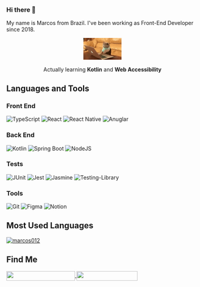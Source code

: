 ### Hi there 👋

My name is Marcos from Brazil. I've been working as Front-End Developer since 2018.

<div align="center">

<img src="./cat-typing.gif" width="100px">

Actually learning **Kotlin** and **Web Accessibility**
<br>
</div>


## Languages and Tools

### Front End
![TypeScript](https://img.shields.io/badge/typescript-%23007ACC.svg?style=for-the-badge&logo=typescript&logoColor=white)
![React](https://img.shields.io/badge/react-%2320232a.svg?style=for-the-badge&logo=react&logoColor=%2361DAFB)
![React Native](https://img.shields.io/badge/react_native-%23563D7C.svg?style=for-the-badge&logo=react&logoColor=white)
![Anuglar](https://img.shields.io/badge/angular-%23DD0031.svg?style=for-the-badge&logo=angular&logoColor=white)

### Back End
![Kotlin](https://img.shields.io/static/v1?style=for-the-badge&message=Kotlin&color=7F52FF&logo=Kotlin&logoColor=FFFFFF&label=)
![Spring Boot](https://img.shields.io/static/v1?style=for-the-badge&message=Spring+Boot&color=6DB33F&logo=Spring+Boot&logoColor=FFFFFF&label=)
![NodeJS](https://img.shields.io/badge/node.js-03684f?style=for-the-badge&logo=node.js&logoColor=white)


### Tests
![JUnit](https://img.shields.io/static/v1?style=for-the-badge&message=JUnit&color=25A162&logo=JUnit5&logoColor=FFFFFF&label=)
![Jest](https://img.shields.io/badge/jest-%23F05033.svg?style=for-the-badge&logo=jest&logoColor=white)
![Jasmine](https://img.shields.io/badge/-Jasmine-%238A4182?style=for-the-badge&logo=Jasmine&logoColor=white)
![Testing-Library](https://img.shields.io/badge/-TestingLibrary-%23E33332?style=for-the-badge&logo=testing-library&logoColor=white)

### Tools
![Git](https://img.shields.io/badge/git-%23F05033.svg?style=for-the-badge&logo=git&logoColor=white)
![Figma](https://img.shields.io/badge/figma-%23323330.svg?style=for-the-badge&logo=figma&logoColor=red)
![Notion](https://img.shields.io/badge/Notion-%23000000.svg?style=for-the-badge&logo=notion&logoColor=white)
<br />

## **Most Used Languages**

<div>
 <a href="https://github.com/marcos012">
   <img width="336px" src="https://github-readme-stats.vercel.app/api/top-langs/?username=marcos012&layout=compact" alt="marcos012" />
 </a>
</div>

## **Find Me**

<div>
 <a href="https://www.linkedin.com/in/marcos012/">
   <img align="center" src="https://img.shields.io/static/v1?logo=linkedin&label=linkedin&message=marcos012&color=blue&style=for-the-badge" height=25 width=180/>
 </a>
 <a href="https://instagram.com/_marcos012">
   <img align="center" src="https://img.shields.io/static/v1?&logo=Instagram&label=Insta&message=_marcos012&color=%23E4405F&style=for-the-badge" height=25 width=160/>
 </a>
</div>
